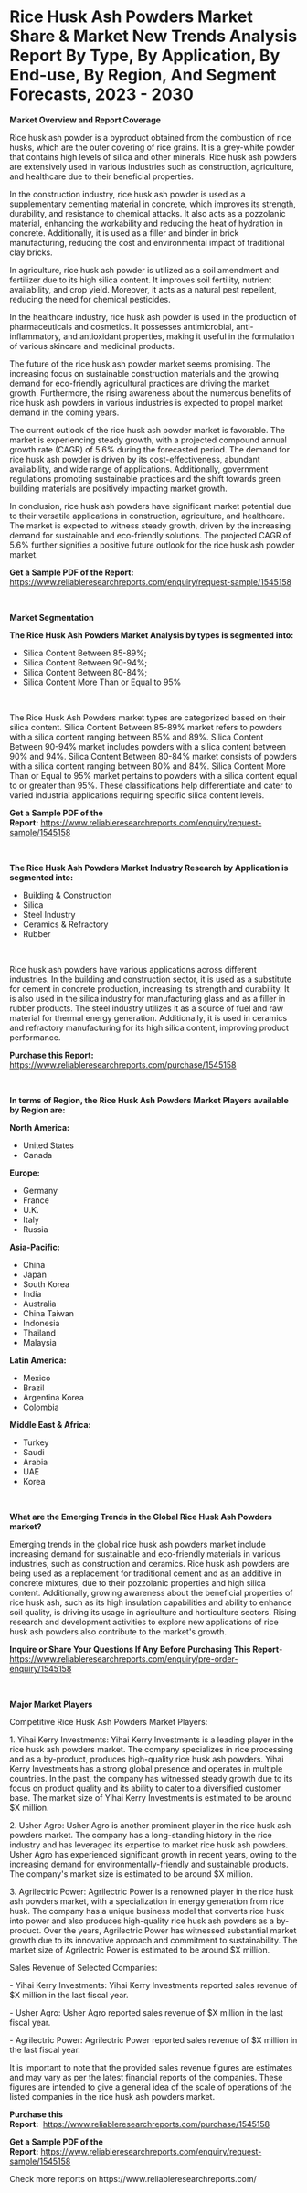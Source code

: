 <p><h1>Rice Husk Ash Powders Market Share & Market New Trends Analysis Report By Type, By Application, By End-use, By Region, And Segment Forecasts, 2023 - 2030</h1></p><p><strong>Market Overview and Report Coverage</strong></p>
<p><p>Rice husk ash powder is a byproduct obtained from the combustion of rice husks, which are the outer covering of rice grains. It is a grey-white powder that contains high levels of silica and other minerals. Rice husk ash powders are extensively used in various industries such as construction, agriculture, and healthcare due to their beneficial properties.</p><p>In the construction industry, rice husk ash powder is used as a supplementary cementing material in concrete, which improves its strength, durability, and resistance to chemical attacks. It also acts as a pozzolanic material, enhancing the workability and reducing the heat of hydration in concrete. Additionally, it is used as a filler and binder in brick manufacturing, reducing the cost and environmental impact of traditional clay bricks.</p><p>In agriculture, rice husk ash powder is utilized as a soil amendment and fertilizer due to its high silica content. It improves soil fertility, nutrient availability, and crop yield. Moreover, it acts as a natural pest repellent, reducing the need for chemical pesticides.</p><p>In the healthcare industry, rice husk ash powder is used in the production of pharmaceuticals and cosmetics. It possesses antimicrobial, anti-inflammatory, and antioxidant properties, making it useful in the formulation of various skincare and medicinal products.</p><p>The future of the rice husk ash powder market seems promising. The increasing focus on sustainable construction materials and the growing demand for eco-friendly agricultural practices are driving the market growth. Furthermore, the rising awareness about the numerous benefits of rice husk ash powders in various industries is expected to propel market demand in the coming years.</p><p>The current outlook of the rice husk ash powder market is favorable. The market is experiencing steady growth, with a projected compound annual growth rate (CAGR) of 5.6% during the forecasted period. The demand for rice husk ash powder is driven by its cost-effectiveness, abundant availability, and wide range of applications. Additionally, government regulations promoting sustainable practices and the shift towards green building materials are positively impacting market growth.</p><p>In conclusion, rice husk ash powders have significant market potential due to their versatile applications in construction, agriculture, and healthcare. The market is expected to witness steady growth, driven by the increasing demand for sustainable and eco-friendly solutions. The projected CAGR of 5.6% further signifies a positive future outlook for the rice husk ash powder market.</p></p>
<p><strong>Get a Sample PDF of the Report:</strong> <a href="https://www.reliableresearchreports.com/enquiry/request-sample/1545158">https://www.reliableresearchreports.com/enquiry/request-sample/1545158</a></p>
<p>&nbsp;</p>
<p><strong>Market Segmentation</strong></p>
<p><strong>The Rice Husk Ash Powders Market Analysis by types is segmented into:</strong></p>
<p><ul><li>Silica Content Between 85-89%;</li><li>Silica Content Between 90-94%;</li><li>Silica Content Between 80-84%;</li><li>Silica Content More Than or Equal to 95%</li></ul></p>
<p>&nbsp;</p>
<p><p>The Rice Husk Ash Powders market types are categorized based on their silica content. Silica Content Between 85-89% market refers to powders with a silica content ranging between 85% and 89%. Silica Content Between 90-94% market includes powders with a silica content between 90% and 94%. Silica Content Between 80-84% market consists of powders with a silica content ranging between 80% and 84%. Silica Content More Than or Equal to 95% market pertains to powders with a silica content equal to or greater than 95%. These classifications help differentiate and cater to varied industrial applications requiring specific silica content levels.</p></p>
<p><strong>Get a Sample PDF of the Report:</strong>&nbsp;<a href="https://www.reliableresearchreports.com/enquiry/request-sample/1545158">https://www.reliableresearchreports.com/enquiry/request-sample/1545158</a></p>
<p>&nbsp;</p>
<p><strong>The Rice Husk Ash Powders Market Industry Research by Application is segmented into:</strong></p>
<p><ul><li>Building & Construction</li><li>Silica</li><li>Steel Industry</li><li>Ceramics & Refractory</li><li>Rubber</li></ul></p>
<p>&nbsp;</p>
<p><p>Rice husk ash powders have various applications across different industries. In the building and construction sector, it is used as a substitute for cement in concrete production, increasing its strength and durability. It is also used in the silica industry for manufacturing glass and as a filler in rubber products. The steel industry utilizes it as a source of fuel and raw material for thermal energy generation. Additionally, it is used in ceramics and refractory manufacturing for its high silica content, improving product performance.</p></p>
<p><strong>Purchase this Report:</strong>&nbsp; <a href="https://www.reliableresearchreports.com/purchase/1545158">https://www.reliableresearchreports.com/purchase/1545158</a></p>
<p>&nbsp;</p>
<p><strong>In terms of Region, the Rice Husk Ash Powders Market Players available by Region are:</strong></p>
<p>
    <p> <strong> North America: </strong>
        <ul>
            <li>United States</li>
            <li>Canada</li>
        </ul>
        </p> 
    <p> <strong> Europe: </strong>
        <ul>
            <li>Germany</li>
            <li>France</li>
            <li>U.K.</li>
            <li>Italy</li>
            <li>Russia</li>
        </ul>
        </p> 
    <p> <strong> Asia-Pacific: </strong>
        <ul>
            <li>China</li>
            <li>Japan</li>
            <li>South Korea</li>
            <li>India</li>
            <li>Australia</li>
            <li>China Taiwan</li>
            <li>Indonesia</li>
            <li>Thailand</li>
            <li>Malaysia</li>
        </ul>
        </p> 
    <p> <strong> Latin America: </strong>
        <ul>
            <li>Mexico</li>
            <li>Brazil</li>
            <li>Argentina Korea</li>
            <li>Colombia</li>
        </ul>
        </p> 
    <p> <strong> Middle East & Africa: </strong>
        <ul>
            <li>Turkey</li>
            <li>Saudi</li>
            <li>Arabia</li>
            <li>UAE</li>
            <li>Korea</li>
        </ul>
    </p>
    </p>
<p>&nbsp;</p>
<p><strong>What are the Emerging Trends in the Global Rice Husk Ash Powders market?</strong></p>
<p><p>Emerging trends in the global rice husk ash powders market include increasing demand for sustainable and eco-friendly materials in various industries, such as construction and ceramics. Rice husk ash powders are being used as a replacement for traditional cement and as an additive in concrete mixtures, due to their pozzolanic properties and high silica content. Additionally, growing awareness about the beneficial properties of rice husk ash, such as its high insulation capabilities and ability to enhance soil quality, is driving its usage in agriculture and horticulture sectors. Rising research and development activities to explore new applications of rice husk ash powders also contribute to the market's growth.</p></p>
<p><strong>Inquire or Share Your Questions If Any Before Purchasing This Report</strong>- <a href="https://www.reliableresearchreports.com/enquiry/pre-order-enquiry/1545158">https://www.reliableresearchreports.com/enquiry/pre-order-enquiry/1545158</a></p>
<p>&nbsp;</p>
<p><strong>Major Market Players</strong></p>
<p><p>Competitive Rice Husk Ash Powders Market Players:</p><p>1. Yihai Kerry Investments: Yihai Kerry Investments is a leading player in the rice husk ash powders market. The company specializes in rice processing and as a by-product, produces high-quality rice husk ash powders. Yihai Kerry Investments has a strong global presence and operates in multiple countries. In the past, the company has witnessed steady growth due to its focus on product quality and its ability to cater to a diversified customer base. The market size of Yihai Kerry Investments is estimated to be around $X million.</p><p>2. Usher Agro: Usher Agro is another prominent player in the rice husk ash powders market. The company has a long-standing history in the rice industry and has leveraged its expertise to market rice husk ash powders. Usher Agro has experienced significant growth in recent years, owing to the increasing demand for environmentally-friendly and sustainable products. The company's market size is estimated to be around $X million.</p><p>3. Agrilectric Power: Agrilectric Power is a renowned player in the rice husk ash powders market, with a specialization in energy generation from rice husk. The company has a unique business model that converts rice husk into power and also produces high-quality rice husk ash powders as a by-product. Over the years, Agrilectric Power has witnessed substantial market growth due to its innovative approach and commitment to sustainability. The market size of Agrilectric Power is estimated to be around $X million.</p><p>Sales Revenue of Selected Companies:</p><p>- Yihai Kerry Investments: Yihai Kerry Investments reported sales revenue of $X million in the last fiscal year.</p><p>- Usher Agro: Usher Agro reported sales revenue of $X million in the last fiscal year.</p><p>- Agrilectric Power: Agrilectric Power reported sales revenue of $X million in the last fiscal year.</p><p>It is important to note that the provided sales revenue figures are estimates and may vary as per the latest financial reports of the companies. These figures are intended to give a general idea of the scale of operations of the listed companies in the rice husk ash powders market.</p></p>
<p><strong>Purchase this Report:</strong>&nbsp;&nbsp;<a href="https://www.reliableresearchreports.com/purchase/1545158">https://www.reliableresearchreports.com/purchase/1545158</a></p>
<p></p>
<p><strong>Get a Sample PDF of the Report:</strong>&nbsp;<a href="https://www.reliableresearchreports.com/enquiry/request-sample/1545158">https://www.reliableresearchreports.com/enquiry/request-sample/1545158</a></p>
<p>Check more reports on https://www.reliableresearchreports.com/</p>
